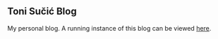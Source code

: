 ## Toni Sučić Blog

My personal blog. A running instance of this blog can be viewed [here](http://tonisucic.com).